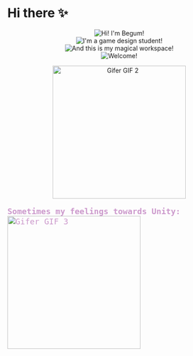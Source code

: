 <h1> Hi there ✨</h1>

<div align="center">
  <p>
    <img src="https://readme-typing-svg.demolab.com?font=Poppins&size=24&pause=1000&color=2FAA96&center=true&vCenter=true&width=440&lines=Hi!+I'm+Begum!" alt="Hi! I'm Begum!" /> 
    <br />
    <img src="https://readme-typing-svg.demolab.com?font=Poppins&size=24&pause=1000&color=3E766D&center=true&vCenter=true&width=440&lines=I'm+a+game+design+student!" alt="I'm a game design student!" />  
    <br />
    <img src="https://readme-typing-svg.demolab.com?font=Poppins&size=24&pause=1000&color=90EE90&center=true&vCenter=true&width=440&lines=And+this+is+my+magical+workspace!" alt="And this is my magical workspace!" />  
    <br />
    <img src="https://readme-typing-svg.demolab.com?font=Poppins&size=24&pause=1000&color=70DB93&center=true&vCenter=true&width=440&lines=Welcome!" alt="Welcome!" /> 
  </p>

 <img src="https://i.gifer.com/3nR6.gif" alt="Gifer GIF 2" width="300" />


</div>

<div align="left">
  <p style="font-family: 'Fira Code', monospace; font-size: 18px; color: #CC99CC;">
    <strong>Sometimes my feelings towards Unity:</strong><br />
   <img src="https://i.gifer.com/5ABA.gif" alt="Gifer GIF 3" width="300" />
  </p>
</div>
<!--
**begumdonmez/begumdonmez** is a ✨ _special_ ✨ repository because its `README.md` (this file) appears on your GitHub profile.

Here are some ideas to get you started:

- 🔭 I’m currently working on ...
- 🌱 I’m currently learning ...
- 👯 I’m looking to collaborate on ...
- 🤔 I’m looking for help with ...
- 💬 Ask me about ...
- 📫 How to reach me: ...
- 😄 Pronouns: ...
- ⚡ Fun fact: ...
-->
